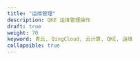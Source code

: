 ```yaml
---
title: "运维管理"
description: QKE 运维管理操作
draft: true
weight: 70
keyword: 青云, QingCloud, 云计算, QKE, 运维
collapsible: true
---
```


